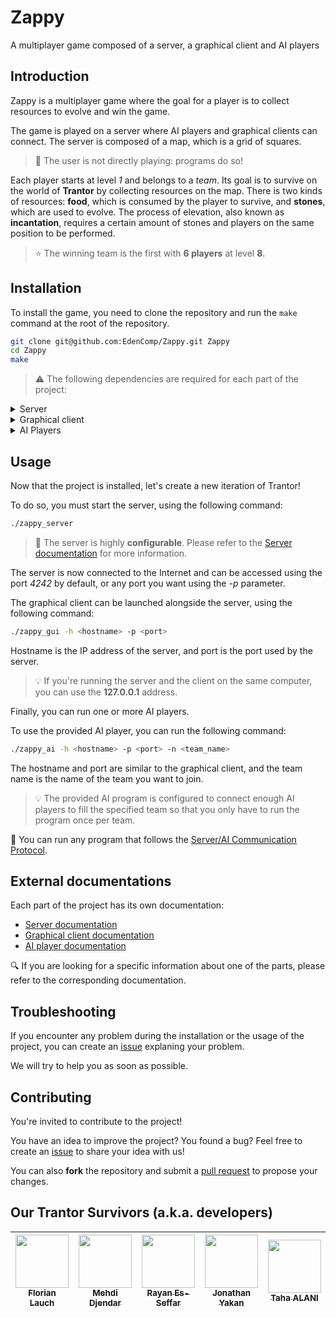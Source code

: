 # Zappy

A multiplayer game composed of a server, a graphical client and AI players

## Introduction

Zappy is a multiplayer game where the goal for a player is to collect resources to evolve and win the game.

The game is played on a server where AI players and graphical clients can connect.
The server is composed of a map, which is a grid of squares.

> :rocket: The user is not directly playing: programs do so!

Each player starts at level *1* and belongs to a _team_. Its goal is to survive on the world of **Trantor** by collecting resources on the map.
There is two kinds of resources: **food**, which is consumed by the player to survive, and **stones**, which are used to evolve.
The process of elevation, also known as **incantation**, requires a certain amount of stones and players on the same position to be performed.

> :star: The winning team is the first with **6 players** at level **8**.

## Installation

To install the game, you need to clone the repository and run the `make` command at the root of the repository.

```bash
git clone git@github.com:EdenComp/Zappy.git Zappy
cd Zappy
make
```

> :warning: The following dependencies are required for each part of the project:

<details>
  <summary>Server</summary>
  <p>The only dependencies required for the server are the standard lib C and a C compiler, which are mostly already installed on your computer.</p>
  <p>Here are some resources that could help you in case of troubleshoots:</p>
  <ul>
    <li><a href="https://www.gnu.org/software/libc/manual/html_node/Installation.html">Standard Library C installation</a></li>
    <li><a href="https://gcc.gnu.org/install/">GNU C Compiler (gcc) installation</a></li>
  </ul>
</details>

<details>
  <summary>Graphical client</summary>
  <p>The graphical client is using <a href="">Raylib</a> for rendering purposes, coupled to the C++ language, which is most of the times already available on your computer.</p>
  <p>If you're using the <strong>Fedora</strong> Linux distribution, you can <code>make install</code> for an automatic installation of the Raylib.</p> 
  <p>If you're using <strong>Arch Linux</strong>, Raylib can be installed using <strong>pacman</strong> with the following command: <code>sudo pacman -Sy raylib</code></p>
  <p>If you're using none of them, you can check the <a href="https://github.com/raysan5/raylib/wiki">Raylib Wiki</a> which contains installation steps for several configurations.</p>
</details>

<details>
  <summary>AI Players</summary>
  <p>The AI player we used is developed in Python, using the <code>pycryptodome</code> package.</p>
  <ul>
    <li><a href="https://docs.python.org/3/using/unix.html">Python installation</a></li>
    <li>The required package can be installed using <code>pip install pycryptodome</code></li>
  </ul>
</details>

## Usage

Now that the project is installed, let's create a new iteration of Trantor!

To do so, you must start the server, using the following command:

```bash
./zappy_server
```

> :wrench: The server is highly **configurable**. Please refer to the [Server documentation](./server/README.md) for more information. 

The server is now connected to the Internet and can be accessed using the port *4242* by default, or any port you want using the *-p* parameter.

The graphical client can be launched alongside the server, using the following command:

```bash
./zappy_gui -h <hostname> -p <port>
```

Hostname is the IP address of the server, and port is the port used by the server.

> :bulb: If you're running the server and the client on the same computer, you can use the **127.0.0.1** address.

Finally, you can run one or more AI players.

To use the provided AI player, you can run the following command:

```bash
./zappy_ai -h <hostname> -p <port> -n <team_name>
```

The hostname and port are similar to the graphical client, and the team name is the name of the team you want to join.

> :bulb: The provided AI program is configured to connect enough AI players to fill the specified team so that you only have to run the program once per team.

:rocket: You can run any program that follows the [Server/AI Communication Protocol](./server/README.md#server--ai-communication-protocol).

## External documentations

Each part of the project has its own documentation:

- [Server documentation](./server/README.md)
- [Graphical client documentation](./gui/README.md)
- [AI player documentation](./ai/README.md)

:mag: If you are looking for a specific information about one of the parts, please refer to the corresponding documentation.

## Troubleshooting

If you encounter any problem during the installation or the usage of the project, you can create an [issue](https://github.com/EdenComp/Zappy/issues/) explaning your problem.

We will try to help you as soon as possible.

## Contributing

You're invited to contribute to the project!

You have an idea to improve the project? You found a bug? Feel free to create an [issue](https://github.com/EdenComp/Zappy/issues/) to share your idea with us!

You can also **fork** the repository and submit a [pull request](https://github.com/EdenComp/Zappy/pulls/) to propose your changes.

## Our Trantor Survivors (a.k.a. developers)

| [<img src="https://github.com/EdenComp.png?size=85" width=85><br><sub>Florian Lauch</sub>](https://github.com/EdenComp) | [<img src="https://github.com/SloWayyy.png?size=85" width=85><br><sub>Mehdi Djendar</sub>](https://github.com/SloWayyy) | [<img src="https://github.com/Sloyi.png?size=85" width=85><br><sub>Rayan Es-Seffar</sub>](https://github.com/Sloyi) | [<img src="https://github.com/JonathanYakan.png?size=85" width=85><br><sub>Jonathan Yakan</sub>](https://github.com/JonathanYakan) | [<img src="https://github.com/Tahalani.png?size=85" width=85><br><sub>Taha ALANI</sub>](https://github.com/Tahalani) | [<img src="https://github.com/kvn703.png?size=85" width=85><br><sub>Kevin NADARAJAH</sub>](https://github.com/kvn703) |
|:-----------------------------------------------------------------------------------------------------------------------:|:-----------------------------------------------------------------------------------------------------------------------:|:-------------------------------------------------------------------------------------------------------------------:|:----------------------------------------------------------------------------------------------------------------------------------:|:--------------------------------------------------------------------------------------------------------------:|:--------------------------------------------------------------------------------------------------------------------------:|
